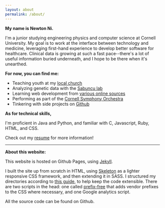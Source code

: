 ```yaml
---
layout: about
permalink: /about/
---
```


**My name is Newton Ni.**

I'm a junior studying engineering physics and computer science at Cornell 
University. My goal is to work at the interface between technology and 
medicine, leveraging first-hand experience to develop better software
for healthcare. Clinical data is growing at such a fast pace--there's a lot
of useful information buried underneath, and I hope to be there when
it's unearthed.

**For now, you can find me:**
- Teaching youth at my [local church](http://immanuel.net/ficcc/)
- Analyzing genetic data with the [Sabuncu lab](http://sabuncu.engineering.cornell.edu/)
- Learning web development from [various online sources](https://github.com/bmorelli25/Become-A-Full-Stack-Web-Developer)
- Performing as part of the [Cornell Symphony Orchestra](http://www.cuorchestra.org/)
- Tinkering with side projects on [Github](https://github.com/nwtnni)

**As for technical skills,** 

I'm proficient in Java and Python, and familiar with C, Javascript,
Ruby, HTML, and CSS.

Check out my [resume](#) for more information!

---

**About this website:**

This website is hosted on Github Pages, using [Jekyll](https://jekyllrb.com/).

I built the site up from scratch in HTML, using [Skeleton](http://getskeleton.com/) 
as a lighter responsive CSS framework, and then extending it in SASS. I
structured my directories according to 
[this guide](http://thesassway.com/beginner/how-to-structure-a-sass-project),
to help keep the code extensible. There are two scripts in the head: one
called [prefix-free](https://leaverou.github.io/prefixfree/) that adds
vendor prefixes to the CSS where necessary, and one Google analytics script.

All the source code can be found on Github.

